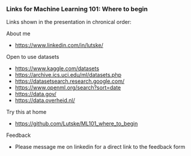 ### Links for Machine Learning 101: Where to begin
Links shown in the presentation in chronical order:

About me
- https://www.linkedin.com/in/lutske/ 

Open to use datasets 
- https://www.kaggle.com/datasets 
- https://archive.ics.uci.edu/ml/datasets.php
- https://datasetsearch.research.google.com/
- https://www.openml.org/search?sort=date
- https://data.gov/
- https://data.overheid.nl/

Try this at home
- https://github.com/Lutske/ML101_where_to_begin

Feedback
- Please message me on linkedin for a direct link to the feedback form

